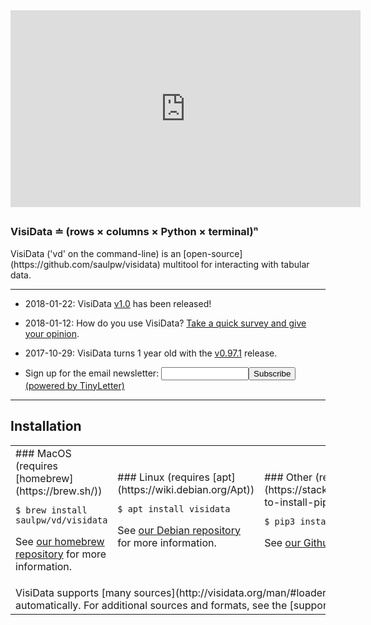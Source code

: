 
<div class="center">
<iframe width="560" height="315" src="https://www.youtube.com/embed/Ozap_numsjI" frameborder="0" allow="autoplay; encrypted-media" allowfullscreen></iframe>

##

</div>

### VisiData ≐ (rows × columns × Python × terminal)ⁿ
<p class="center">
VisiData ('vd' on the command-line) is an [open-source](https://github.com/saulpw/visidata) multitool for interacting with tabular data.
</p>

---

- 2018-01-22: VisiData [v1.0](/releases/#v1.0) has been released!

- 2018-01-12: How do you use VisiData?  [Take a quick survey and give your opinion](https://www.surveymonkey.com/r/C97ZMRR).

- 2017-10-29: VisiData turns 1 year old with the [v0.97.1](/releases/#v0.97.1) release.

- <form  action="https://tinyletter.com/visidata" method="post" target="popupwindow" onsubmit="window.open('https://tinyletter.com/visidata', 'popupwindow', 'scrollbars=yes,width=800,height=600');return true">Sign up for the email newsletter: <input type="text" style="width:140px" name="email" id="tlemail" /><input type="hidden" value="1" name="embed"/><input type="submit" value="Subscribe" /><a href="https://tinyletter.com" target="_blank"> (powered by TinyLetter)</a></form>

---

<h2 class="center">
Installation
</h2>

<table class="install">
<tr>
<td>
### MacOS (requires [homebrew](https://brew.sh/))

```
$ brew install saulpw/vd/visidata
```

See [our homebrew repository](https://github.com/saulpw/homebrew-vd) for more information.
</td>
<td>
### Linux (requires [apt](https://wiki.debian.org/Apt))

```
$ apt install visidata
```

See [our Debian repository](https://github.com/saulpw/deb-vd) for more information.
</td>
<td>
### Other (requires [pip3](https://stackoverflow.com/questions/6587507/how-to-install-pip-with-python-3))

```
$ pip3 install visidata
```

See [our Github repository](https://github.com/saulpw/visidata) for more information.
</td>
</tr>
<tr>
<td colspan=3>
VisiData supports [many sources](http://visidata.org/man/#loaders), but not all dependencies are installed automatically.  For additional sources and formats, see the [support page](/support).
</td>
</tr>
</table>

<!--div class="signup">
<form  action="https://tinyletter.com/visidata" method="post" target="popupwindow" onsubmit="window.open('https://tinyletter.com/visidata', 'popupwindow', 'scrollbars=yes,width=800,height=600');return true">
 <h3>Sign up for the email list</h3>
 <p><input type="text" style="width:140px" name="email" id="tlemail" /></p><input type="hidden" value="1" name="embed"/><input type="submit" value="Subscribe" /><p><a href="https://tinyletter.com" target="_blank">powered by TinyLetter</a></p></form>
</div-->


